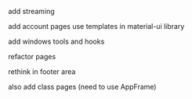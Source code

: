 add streaming

add account pages use templates in material-ui library

add windows tools and hooks

refactor pages

rethink in footer area

also add class pages (need to use AppFrame)
